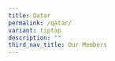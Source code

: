 ```yaml
---
title: Qatar
permalink: /qatar/
variant: tiptap
description: ""
third_nav_title: Our Members
---
```

